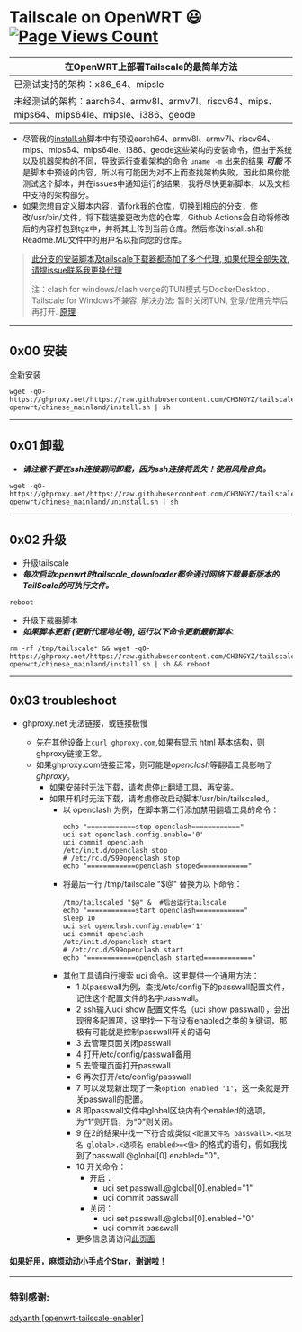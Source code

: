 # Tailscale on OpenWRT :smiley: [![Page Views Count](https://badges.toozhao.com/badges/01GZWH4F36G14VWXT8RP9KRCYV/green.svg)](https://badges.toozhao.com/stats/01GZWH4F36G14VWXT8RP9KRCYV)

|  在OpenWRT上部署Tailscale的最简单方法 |
| ------------ |
|  已测试支持的架构：x86_64、mipsle |
|  未经测试的架构：aarch64、armv8l、armv7l、riscv64、mips、mips64、mips64le、mipsle、i386、geode |

- 尽管我的[install.sh](https://github.com/CH3NGYZ/tailscale-openwrt/blob/chinese_mainland/install.sh)脚本中有预设aarch64、armv8l、armv7l、riscv64、mips、mips64、mips64le、i386、geode这些架构的安装命令，但由于系统以及机器架构的不同，导致运行查看架构的命令 `uname -m` 出来的结果 ***可能*** 不是脚本中预设的内容，所以有可能因为对不上而查找架构失败，因此如果你能测试这个脚本，并在issues中通知运行的结果，我将尽快更新脚本，以及文档中支持的架构部分。
- 如果您想自定义脚本内容，请fork我的仓库，切换到相应的分支，修改/usr/bin/文件，将下载链接更改为您的仓库，Github Actions会自动将修改后的内容打包到tgz中，并将其上传到当前仓库。然后修改install.sh和Readme.MD文件中的用户名以指向您的仓库。
> [此分支的安装脚本及tailscale下载器都添加了多个代理, 如果代理全部失效, 请提issue联系我更换代理](https://github.com/CH3NGYZ/tailscale-openwrt/issues/7)
> 
> 注：clash for windows/clash verge的TUN模式与DockerDesktop、Tailscale for Windows不兼容, 解决办法: 暂时关闭TUN, 登录/使用完毕后再打开. [原理](https://chengyunzhe.notion.site/chengyunzhe/clash-for-windows-docker-tailscale-fccff782bd2c482cb9b7d3dd08c58b18)
------------

## 0x00 安装
全新安装
```
wget -qO- https://ghproxy.net/https://raw.githubusercontent.com/CH3NGYZ/tailscale-openwrt/chinese_mainland/install.sh | sh
```


------------

## 0x01 卸载
- ***请注意不要在ssh连接期间卸载，因为ssh连接将丢失！使用风险自负。***

```
wget -qO- https://ghproxy.net/https://raw.githubusercontent.com/CH3NGYZ/tailscale-openwrt/chinese_mainland/uninstall.sh | sh
```
------------
## 0x02 升级
- 升级tailscale
- ***每次启动openwrt时tailscale_downloader都会通过网络下载最新版本的TailScale的可执行文件。***
```shell
reboot
```

- 升级下载器脚本
- ***如果脚本更新 (更新代理地址等), 运行以下命令更新最新脚本***:
```
rm -rf /tmp/tailscale* && wget -qO- https://ghproxy.net/https://raw.githubusercontent.com/CH3NGYZ/tailscale-openwrt/chinese_mainland/install.sh | sh && reboot
```
------------
## 0x03 troubleshoot

- ghproxy.net 无法链接，或链接极慢

  - 先在其他设备上`curl ghproxy.com`,如果有显示 html 基本结构，则ghproxy链接正常。
  - 如果ghproxy.com链接正常，则可能是*openclash*等翻墙工具影响了*ghproxy*。 
    - 如果安装时无法下载，请考虑停止翻墙工具，再安装。
    - 如果开机时无法下载，请考虑修改启动脚本/usr/bin/tailscaled。 
      - 以 openclash 为例，在脚本第二行添加禁用翻墙工具的命令：
        ```
        echo "============stop openclash============"
        uci set openclash.config.enable='0'
        uci commit openclash
        /etc/init.d/openclash stop
        # /etc/rc.d/S99openclash stop
        echo "============openclash stoped============"
        ```
      - 将最后一行 /tmp/tailscale "$@" 替换为以下命令：
        ```
        /tmp/tailscaled "$@" &  #后台运行tailscale
        echo "============start openclash============"
        sleep 10
        uci set openclash.config.enable='1'
        uci commit openclash
        /etc/init.d/openclash start
        # /etc/rc.d/S99openclash start
        echo "============openclash started============"
        ```
      - 其他工具请自行搜索 uci 命令。这里提供一个通用方法：
        - 1 以passwall为例，查找/etc/config下的passwall配置文件，记住这个配置文件的名字passwall。 
        - 2 ssh输入uci show 配置文件名（uci show passwall），会出现很多配置项，这里找一下有没有enabled之类的关键词，那极有可能就是控制passwall开关的语句 
        - 3 去管理页面关闭passwall 
        - 4 打开/etc/config/passwall备用 
        - 5 去管理页面打开passwall 
        - 6 再次打开/etc/config/passwall 
        - 7 可以发现新出现了一条`option enabled '1'`，这一条就是开关passwall的配置。 
        - 8 即passwall文件中global区块内有个enabled的选项，为“1”则开启，为“0”则关闭。 
        - 9 在2的结果中找一下符合或类似 `<配置文件名 passwall>.<区块名 global>.<选项名 enabled>=<值>` 的格式的语句，假如我找到了passwall.@global[0].enabled="0"。 
        - 10 开关命令： 
          - 开启： 
            - uci set passwall.@global[0].enabled="1" 
            - uci commit passwall 
          - 关闭：  
            - uci set passwall.@global[0].enabled="0" 
            - uci commit passwall
        - 更多信息请访问[此页面](https://www.cnblogs.com/v5captain/p/16175769.html)
#### 如果好用，麻烦动动小手点个Star，谢谢啦！
------------
### 特别感谢:
[adyanth [openwrt-tailscale-enabler]](https://github.com/adyanth/openwrt-tailscale-enabler) 
